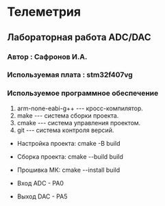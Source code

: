 # Телеметрия
## Лабораторная работа ADC/DAC
### Автор : Сафронов И.А.
### Используемая плата : stm32f407vg
### Используемое программное обеспечение

1. arm-none-eabi-g++ --- кросс-компилятор.
1. make --- система сборки проекта.
1. cmake --- система управления проектом.
1. git --- система контроля версий.

- Настройка проекта: 
    cmake -B build
- Сборка проекта:
    cmake --build build     
- Прошивка МК:
    cmake --install build 

- Вход ADC - PA0
- Выход DAC - PA5
